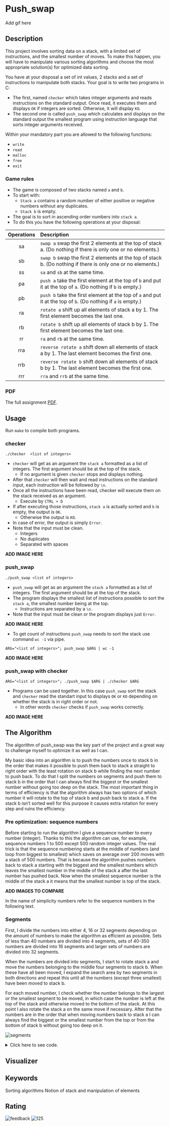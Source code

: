 # Push_swap
Add gif here
## Description

This project involves sorting data on a stack, with a limited set of instructions, and the smallest number of moves. To make this happen, you will have to manipulate various sorting algorithms and choose the most appropriate solution(s) for optimized data sorting.

You have at your disposal a set of int values, 2 stacks and a set of instructions to manipulate both stacks.
Your goal is to write two programs in C:

- The first, named `checker` which takes integer arguments and reads instructions on the standard output. Once read, it executes them and displays `OK` if integers are sorted. Otherwise, it will display `KO`.
- The second one is called `push_swap` which calculates and displays on the standard output the smallest program using instruction language that sorts integer arguments received.

Within your mandatory part you are allowed to the following functions:
- `write`
- `read`
- `malloc`
- `free`
- `exit`
 
### Game rules
- The game is composed of two stacks named `a` and `b`.
- To start with:
  - `Stack a` contains a random number of either positive or negative numbers without any duplicates.
  - `Stack b` is empty.
- The goal is to sort in ascending order numbers into `stack a`.
- To do this you have the following operations at your disposal:

| Operations | Description |
| :---:      | :---        |
| sa | `swap a` swap the first 2 elements at the top of stack a. (Do nothing if there is only one or no elements.) |
| sb | `swap b` swap the first 2 elements at the top of stack b. (Do nothing if there is only one or no elements.) |
| ss | `sa` and `sb` at the same time. |
| pa | `push a` take the first element at the top of `b` and put it at the top of `a`. (Do nothing if `b` is empty.) |
| pb | `push b` take the first element at the top of `a` and put it at the top of `b`. (Do nothing if `a` is empty.) |
| ra | `rotate a` shift up all elements of stack a by 1. The first element becomes the last one. |
| rb | `rotate b` shift up all elements of stack b by 1. The first element becomes the last one. |
| rr | `ra` and `rb` at the same time. |
| rra | `reverse rotate a` shift down all elements of stack a by 1. The last element becomes the first one. |
| rrb | `reverse rotate b` shift down all elements of stack b by 1. The last element becomes the first one. |
| rrr | `rra` and `rrb` at the same time. |

### PDF
The full assignment [PDF](https://github.com/pyrypiironen/Push_swap/blob/master/push_swap.pdf).

## Usage
Run `make` to compile both programs.
### checker
`./checker  <list of integers>`
- `checker` will get as an argument the `stack a` formatted as a list of integers. The first argument should be at the top of the stack.
  - If no argument is given `checker` stops and displays nothing.
- After that `checker` will then wait and read instructions on the standard input, each instruction will be followed by `\n`.
- Once all the instructions have been read, checker will execute them on the stack received as an argument.
  - Execute by `CTRL + D`
- If after executing those instructions, `stack a` is actually sorted and `b` is empty, the output is `OK`.
  - Otherwise the output is `KO`.
- In case of error, the output is simply `Error`.
- Note that the input must be clean.
  - Integers
  - No duplicates
  - Separated with spaces

**ADD IMAGE HERE**

### push_swap
`./push_swap <list of integers>`
- `push_swap` will get as an argument the `stack a` formatted as a list of integers. The first argument should be at the top of the stack.
- The program displays the smallest list of instructions possible to sort the `stack a`, the smallest number being at the top.
  - Instructions are separated by a `\n`.
- Note that the input must be clean or the program displays just `Error`.
  
 **ADD IMAGE HERE**
 
 - To get count of instructions `push_swap` needs to sort the stack use command `wc -1` via pipe.
 
 `ARG="<list of integers>"; push_swap $ARG | wc -1`
 
 **ADD IMAGE HERE**
 
### push_swap with checker
`ARG="<list of integers>"; ./push_swap $ARG | ./checker $ARG`
- Programs can be used together. In this case `push_swap` sort the stack and `checker` read the standart input to displays `OK` or `KO` depending on whether the stack is in right order or not.
  - In other words `checker` checks if `push_swap` works correctly.
 
 **ADD IMAGE HERE**
 
 ## The Algorithm

The algorithm of push_swap was the key part of the project and a great way to challenge myself to optimize it as well as I can.

My basic idea into an algorithm is to push the numbers once to stack b in the order that makes it possible to push them back to stack a straight to right order with the least rotation on stack b while finding the next number to push back. To do that I split the numbers on segments and push them to stack b in the order that I can always find the biggest or the smallest number without going too deep on the stack. The most important thing in terms of efficiency is that the algorithm always has two options of which number it will rotate to the top of stack b and push back to stack a. If the stack b isn’t sorted well for this purpose it causes extra rotation for every step and ruins the efficiency.

### Pre optimization: sequence numbers

Before starting to run the algorithm I give a sequence number to every number (integer). Thanks to this the algorithm can use, for example, sequence numbers 1 to 500 except 500 random integer values. The real trick is that the sequence numbering starts at the middle of numbers (and loop from biggest to smallest) which saves on average over 200 moves with a stack of 500 numbers. That is because the algorithm pushes numbers back to stack a starting with the biggest and the smallest numbers which leaves the smallest number in the middle of the stack a after the last number has pushed back. Now when the smallest sequence  number is the middle of the stack a it means that the smallest number is top of the stack.

**ADD IMAGES TO COMPARE**

In the name of simplicity numbers refer to the sequence numbers in the following text.

###  Segments

First, I divide the numbers into either 4, 16 or 32 segments depending on the amount of numbers to make the algorithm as efficient as possible. Sets of less than 40 numbers are divided into 4 segments, sets of 40-350 numbers are divided into 16 segments and larger sets of numbers are divided into 32 segments.

When the numbers are divided into segments, I start to rotate stack a and move the numbers belonging to the middle four segments to stack b. When these have all been moved, I expand the search area by two segments in both directions and repeat this until all the numbers (except three smallest) have been moved to stack b.

For each moved number, I check whether the number belongs to the largest or the smallest segment to be moved, in which case the number is left at the top of the stack and otherwise moved to the bottom of the stack.  At this point I also rotate the stack a on the same move if necessary. After that the numbers are in the order that when moving numbers back to stack a I can always find the biggest or the smallest number from the top or from the bottom of stack b without going too deep on it.

![segments](https://user-images.githubusercontent.com/93189576/210215151-71b372f1-5b80-41bc-b08f-e58b4ae87843.png)

<details>
<summary>Click here to see code.</summary>
	
```c
void	push_segments(t_data *d, t_stack **a, t_stack **b)
{
	*a = d->head_a;
	d->min = (d->segments + 1) / 2 - 2;
	d->max = (d->segments + 1) / 2 + 1;
	while (d->min >= 0 && d->head_a != NULL)
	{
		while (still_left(d) == 1)
		{
			if ((*a)->segment >= d->min && (*a)->segment <= d->max \
				&& (*a)->sequence > 3)
			{
				push_b(d, a, b);
				// Left segments min and max top of the stack b, but rotate
				// another ones to bottom. Also rotate stack a on same move
				// if necessary.
				if ((*b)->segment == d->min + 1 || (*b)->segment == d->max - 1)
				{
					if ((*a)->segment < d->min || (*a)->segment > d->max)
						rotate_both(d, a, b);
					else
						rotate_b(d, a, b);
				}
			}
			else
				rotate_a(d, a, b);
		}
		d->min -= 2;
		d->max += 2;
	}
}
```
</details>


## Visualizer
 
 
## Keywords
Sorting algorithms
Notion of stack and manipulation of elements
 

## Rating
![feedback](https://user-images.githubusercontent.com/93189576/204519215-f600805a-758d-4e08-88b8-8f375f4d018e.png)
![125](https://user-images.githubusercontent.com/93189576/204518133-d79e2a49-f394-4c71-b76b-0f29c89c7d37.png)
